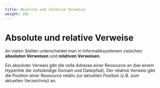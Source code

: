 ```yaml
---
title: Absolute und relative Verweise
weight: 101
---
```


# Absolute und relative Verweise

An vielen Stellen unterscheidet man in Informatiksystemen zwischen **absoluten Verweisen** und **relativen Verweisen**.

Ein absoluter Verweis gibt die volle Adresse einer Ressource an (bei einem Hyperlink die vollständige Domain und Dateipfad). Der relative Verweis gibt die Position einer Ressource relativ zur aktuellen Position (z.B. zum aktuellen Verzeichnis) an.
